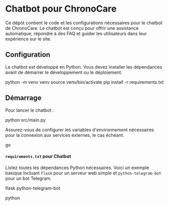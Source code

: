 # Chatbot pour ChronoCare

Ce dépôt contient le code et les configurations nécessaires pour le chatbot de ChronoCare. Le chatbot est conçu pour offrir une assistance automatique, répondre à des FAQ et guider les utilisateurs dans leur expérience sur le site.

## Configuration

Le chatbot est développé en Python. Vous devez installer les dépendances avant de démarrer le développement ou le déploiement.

python -m venv venv
source venv/bin/activate
pip install -r requirements.txt

## Démarrage

Pour lancer le chatbot :

python src/main.py

Assurez-vous de configurer les variables d'environnement nécessaires pour la connexion aux services externes, le cas échéant.

go


#### `requirements.txt` pour Chatbot
Listez toutes les dépendances Python nécessaires. Voici un exemple basique incluant `flask` pour un serveur web simple et `python-telegram-bot` pour un bot Telegram.

flask
python-telegram-bot

python


